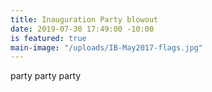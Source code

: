 ```yaml
---
title: Inauguration Party blowout
date: 2019-07-30 17:49:00 -10:00
is featured: true
main-image: "/uploads/IB-May2017-flags.jpg"
---
```


party party party